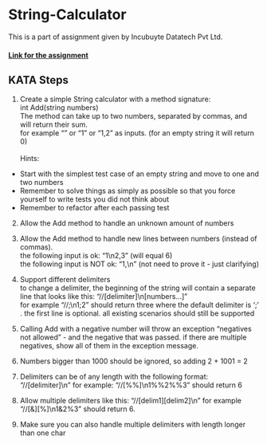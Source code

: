 # String-Calculator
This is a part of assignment given by Incubuyte Datatech Pvt Ltd.


#### [Link for the assignment](https://osherove.com/tdd-kata-1)
## KATA Steps
1. Create a simple String calculator with a method signature:<br/>
int Add(string numbers)<br/>
The method can take up to two numbers, separated by commas, and will return their sum.<br/>
for example “” or “1” or “1,2” as inputs.
(for an empty string it will return 0) <br/><br/>
Hints:
 - Start with the simplest test case of an empty string and move to one and two numbers
 - Remember to solve things as simply as possible so that you force yourself to write tests you did not think about
 - Remember to refactor after each passing test
 
2. Allow the Add method to handle an unknown amount of numbers<br/>

3. Allow the Add method to handle new lines between numbers (instead of commas).<br/>
the following input is ok: “1\n2,3” (will equal 6)<br/>
the following input is NOT ok: “1,\n” (not need to prove it - just clarifying)<br/>

4. Support different delimiters<br/>
to change a delimiter, the beginning of the string will contain a separate line that looks like this: “//[delimiter]\n[numbers…]” <br/>for example “//;\n1;2” should return three where the default delimiter is ‘;’ .
the first line is optional. all existing scenarios should still be supported

5. Calling Add with a negative number will throw an exception “negatives not allowed” - and the negative that was passed. 
if there are multiple negatives, show all of them in the exception message.

6. Numbers bigger than 1000 should be ignored, so adding 2 + 1001 = 2

7. Delimiters can be of any length with the following format: “//[delimiter]\n” for example: “//[%%]\n1%%2%%3” should return 6

8. Allow multiple delimiters like this: “//[delim1][delim2]\n” for example “//[&][%]\n1&2%3” should return 6.

9. Make sure you can also handle multiple delimiters with length longer than one char
